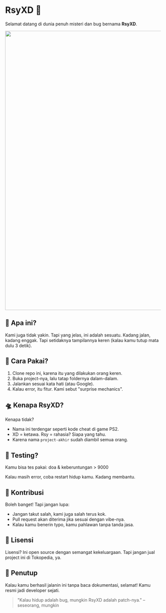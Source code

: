 # RsyXD 👾

Selamat datang di dunia penuh misteri dan bug bernama **RsyXD**.

<img src="https://media.giphy.com/media/v1.Y2lkPTc5MGI3NjExZmJvNjk1cHk3ZWNnb21sbTk4N2Vxd21vajY0bHVyYTNqN21qNG10cCZlcD12MV9naWZzX3NlYXJjaCZjdD1n/BBNYBoYa5VwtO/giphy.gif" width="900"/>

## 🤔 Apa ini?

Kami juga tidak yakin. Tapi yang jelas, ini adalah sesuatu. Kadang jalan, kadang enggak. Tapi setidaknya tampilannya keren (kalau kamu tutup mata dulu 3 detik).

## 🧠 Cara Pakai?

1. Clone repo ini, karena itu yang dilakukan orang keren.
2. Buka project-nya, lalu tatap foldernya dalam-dalam.
3. Jalankan sesuai kata hati (atau Google).
4. Kalau error, itu fitur. Kami sebut "surprise mechanics".

## 🛸 Kenapa RsyXD?

Kenapa tidak?

- Nama ini terdengar seperti kode cheat di game PS2.
- XD = ketawa. Rsy = rahasia? Siapa yang tahu.
- Karena nama `project-akhir` sudah diambil semua orang.

## 🧪 Testing?

Kamu bisa tes pakai:
doa & keberuntungan > 9000

Kalau masih error, coba restart hidup kamu. Kadang membantu.

## 🙏 Kontribusi

Boleh banget! Tapi jangan lupa:

- Jangan takut salah, kami juga salah terus kok.
- Pull request akan diterima jika sesuai dengan vibe-nya.
- Kalau kamu benerin typo, kamu pahlawan tanpa tanda jasa.

## 📜 Lisensi

Lisensi? Ini open source dengan semangat kekeluargaan. Tapi jangan jual project ini di Tokopedia, ya.

## 👻 Penutup

Kalau kamu berhasil jalanin ini tanpa baca dokumentasi, selamat! Kamu resmi jadi developer sejati.

> "Kalau hidup adalah bug, mungkin RsyXD adalah patch-nya." – seseorang, mungkin

